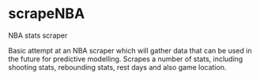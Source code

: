 # scrapeNBA
NBA stats scraper

Basic attempt at an NBA scraper which will gather data that can be used in the future for predictive modelling. Scrapes a number of stats, including shooting stats, rebounding stats, rest days and also game location. 
